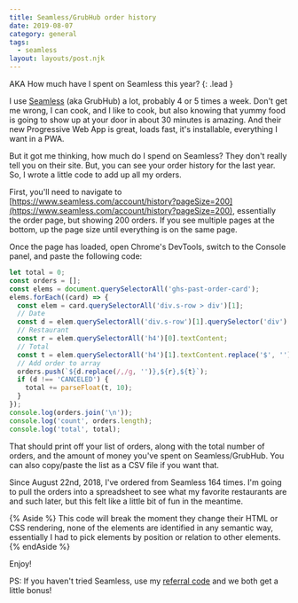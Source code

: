 ```yaml
---
title: Seamless/GrubHub order history
date: 2019-08-07
category: general
tags:
  - seamless
layout: layouts/post.njk
---
```


AKA How much have I spent on Seamless this year? {: .lead }

<!--more-->

I use [Seamless](https://seamless.com) (aka GrubHub) a lot, probably 4 or 5
times a week. Don't get me wrong, I can cook, and I like to cook, but also
knowing that yummy food is going to show up at your door in about 30 minutes
is amazing. And their new Progressive Web App is great, loads fast, it's
installable, everything I want in a PWA.

But it got me thinking, how much do I spend on Seamless? They don't
really tell you on their site. But, you can see your order history for the
last year. So, I wrote a little code to add up all my orders.

First, you'll need to navigate to
[https://www.seamless.com/account/history?pageSize=200](https://www.seamless.com/account/history?pageSize=200),
essentially the order page, but showing 200 orders. If you see multiple
pages at the bottom, up the page size until everything is on the same page.

Once the page has loaded, open Chrome's DevTools, switch to the Console
panel, and paste the following code:

``` js
let total = 0;
const orders = [];
const elems = document.querySelectorAll('ghs-past-order-card');
elems.forEach((card) => {
  const elem = card.querySelectorAll('div.s-row > div')[1];
  // Date
  const d = elem.querySelectorAll('div.s-row')[1].querySelector('div').textContent;
  // Restaurant
  const r = elem.querySelectorAll('h4')[0].textContent;
  // Total
  const t = elem.querySelectorAll('h4')[1].textContent.replace('$', '');
  // Add order to array
  orders.push(`${d.replace(/,/g, '')},${r},${t}`);
  if (d !== 'CANCELED') {
    total += parseFloat(t, 10);
  }
});
console.log(orders.join('\n'));
console.log('count', orders.length);
console.log('total', total);
```

That should print off your list of orders, along with the total number of
orders, and the amount of money you've spent on Seamless/GrubHub. You can
also copy/paste the list as a CSV file if you want that.

Since August 22nd, 2018, I've ordered from Seamless 164 times. I'm going to
pull the orders into a spreadsheet to see what my favorite restaurants are
and such later, but this felt like a little bit of fun in the meantime.

{% Aside %}
  This code will break the moment they change their HTML or CSS rendering,
  none of the elements are identified in any semantic way, essentially I
  had to pick elements by position or relation to other elements.
{% endAside %}

Enjoy!

PS: If you haven't tried Seamless, use my [referral code](http://fbuy.me/nutji)
and we both get a little bonus!
